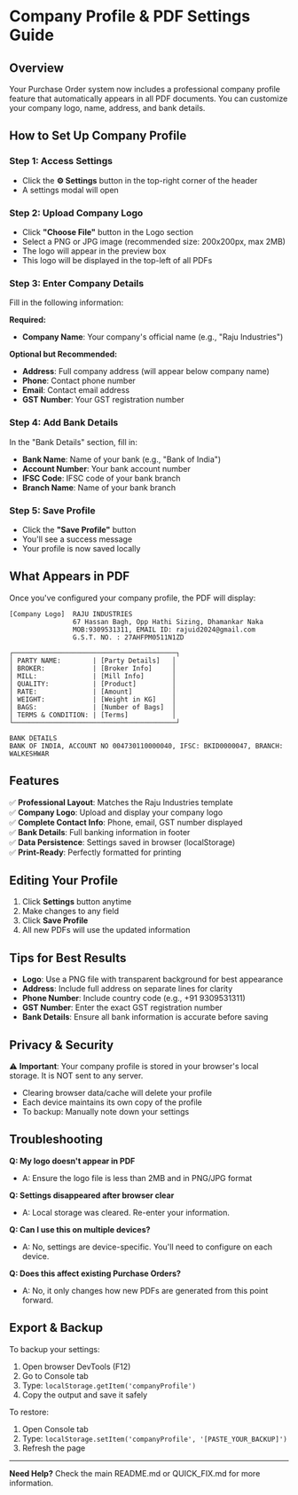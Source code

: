 # Company Profile & PDF Settings Guide

## Overview
Your Purchase Order system now includes a professional company profile feature that automatically appears in all PDF documents. You can customize your company logo, name, address, and bank details.

## How to Set Up Company Profile

### Step 1: Access Settings
- Click the **⚙️ Settings** button in the top-right corner of the header
- A settings modal will open

### Step 2: Upload Company Logo
- Click **"Choose File"** button in the Logo section
- Select a PNG or JPG image (recommended size: 200x200px, max 2MB)
- The logo will appear in the preview box
- This logo will be displayed in the top-left of all PDFs

### Step 3: Enter Company Details
Fill in the following information:

**Required:**
- **Company Name**: Your company's official name (e.g., "Raju Industries")

**Optional but Recommended:**
- **Address**: Full company address (will appear below company name)
- **Phone**: Contact phone number
- **Email**: Contact email address
- **GST Number**: Your GST registration number

### Step 4: Add Bank Details
In the "Bank Details" section, fill in:
- **Bank Name**: Name of your bank (e.g., "Bank of India")
- **Account Number**: Your bank account number
- **IFSC Code**: IFSC code of your bank branch
- **Branch Name**: Name of your bank branch

### Step 5: Save Profile
- Click the **"Save Profile"** button
- You'll see a success message
- Your profile is now saved locally

## What Appears in PDF

Once you've configured your company profile, the PDF will display:

```
[Company Logo]  RAJU INDUSTRIES
                67 Hassan Bagh, Opp Hathi Sizing, Dhamankar Naka
                MOB:9309531311, EMAIL ID: rajuid2024@gmail.com
                G.S.T. NO. : 27AHFPM0511N1ZD

┌─────────────────────────────────────────┐
│ PARTY NAME:        | [Party Details]   │
│ BROKER:            | [Broker Info]     │
│ MILL:              | [Mill Info]       │
│ QUALITY:           | [Product]         │
│ RATE:              | [Amount]          │
│ WEIGHT:            | [Weight in KG]    │
│ BAGS:              | [Number of Bags]  │
│ TERMS & CONDITION: | [Terms]           │
└─────────────────────────────────────────┘

BANK DETAILS
BANK OF INDIA, ACCOUNT NO 004730110000040, IFSC: BKID0000047, BRANCH: WALKESHWAR
```

## Features

✅ **Professional Layout**: Matches the Raju Industries template  
✅ **Company Logo**: Upload and display your company logo  
✅ **Complete Contact Info**: Phone, email, GST number displayed  
✅ **Bank Details**: Full banking information in footer  
✅ **Data Persistence**: Settings saved in browser (localStorage)  
✅ **Print-Ready**: Perfectly formatted for printing  

## Editing Your Profile

1. Click **Settings** button anytime
2. Make changes to any field
3. Click **Save Profile**
4. All new PDFs will use the updated information

## Tips for Best Results

- **Logo**: Use a PNG file with transparent background for best appearance
- **Address**: Include full address on separate lines for clarity
- **Phone Number**: Include country code (e.g., +91 9309531311)
- **GST Number**: Enter the exact GST registration number
- **Bank Details**: Ensure all bank information is accurate before saving

## Privacy & Security

⚠️ **Important**: Your company profile is stored in your browser's local storage. It is NOT sent to any server.

- Clearing browser data/cache will delete your profile
- Each device maintains its own copy of the profile
- To backup: Manually note down your settings

## Troubleshooting

**Q: My logo doesn't appear in PDF**
- A: Ensure the logo file is less than 2MB and in PNG/JPG format

**Q: Settings disappeared after browser clear**
- A: Local storage was cleared. Re-enter your information.

**Q: Can I use this on multiple devices?**
- A: No, settings are device-specific. You'll need to configure on each device.

**Q: Does this affect existing Purchase Orders?**
- A: No, it only changes how new PDFs are generated from this point forward.

## Export & Backup

To backup your settings:
1. Open browser DevTools (F12)
2. Go to Console tab
3. Type: `localStorage.getItem('companyProfile')`
4. Copy the output and save it safely

To restore:
1. Open Console tab
2. Type: `localStorage.setItem('companyProfile', '[PASTE_YOUR_BACKUP]')`
3. Refresh the page

---

**Need Help?** Check the main README.md or QUICK_FIX.md for more information.

